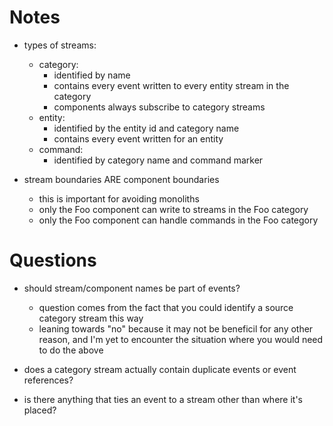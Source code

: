 ﻿# Notes

* types of streams:
	* category:
		* identified by name
		* contains every event written to every entity stream in the category
		* components always subscribe to category streams
	* entity:
		* identified by the entity id and category name
		* contains every event written for an entity
	* command:
		* identified by category name and command marker

* stream boundaries ARE component boundaries
	* this is important for avoiding monoliths
	* only the Foo component can write to streams in the Foo category
	* only the Foo component can handle commands in the Foo category

# Questions

* should stream/component names be part of events?
	* question comes from the fact that you could identify a source category stream this way
	* leaning towards "no" because it may not be beneficil for any other reason, and I'm yet to encounter the situation where you would need to do the above

* does a category stream actually contain duplicate events or event references?

* is there anything that ties an event to a stream other than where it's placed?
